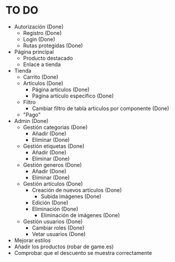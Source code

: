 # TO DO
- Autorización (Done)
    - Registro (Done)
    - Login (Done)
    - Rutas protegidas (Done)
- Página principal
    - Producto destacado
    - Enlace a tienda
- Tienda
    - Carrito (Done)
    - Artículos (Done)
        - Página articulos (Done)
        - Página artículo específico (Done)
    - Filtro
        - Cambiar filtro de tabla articulos por componente (Done)
    - "Pago"
- Admin (Done)
    - Gestión categorias (Done)
        - Añadir (Done)
        - Eliminar (Done)
    - Gestión etiquetas (Done)
        - Añadir (Done)
        - Eliminar (Done)
    - Gestión generos (Done)
        - Añadir (Done)
        - Eliminar (Done)
    - Gestión artículos (Done)
        - Creación de nuevos artículos (Done)
            - Subida imágenes (Done)
        - Edición (Done)
        - Eliminación (Done)
            - Eliminación de imágenes (Done)
    - Gestión usuarios (Done)
        - Cambiar roles (Done)
        - Vetar usuarios (Done)
- Mejorar estilos
- Añadir los productos (robar de game.es)
- Comprobar que el descuento se muestra correctamente

